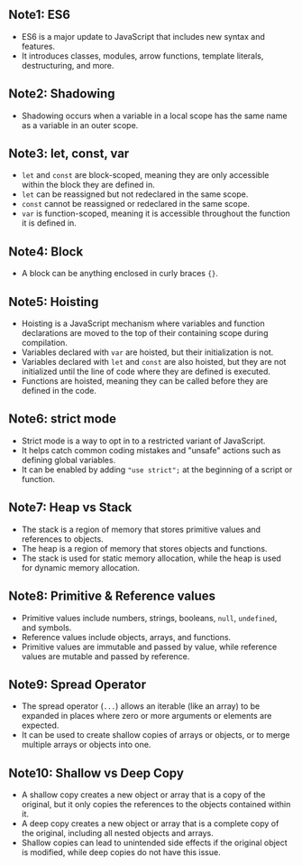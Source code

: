 ## Note1: ES6
- ES6 is a major update to JavaScript that includes new syntax and features.
- It introduces classes, modules, arrow functions, template literals, destructuring, and more.

## Note2: Shadowing
- Shadowing occurs when a variable in a local scope has the same name as a variable in an outer scope.

## Note3: let, const, var
- `let` and `const` are block-scoped, meaning they are only accessible within the block they are defined in.
- `let` can be reassigned but not redeclared in the same scope. 
- `const` cannot be reassigned or redeclared in the same scope.
- `var` is function-scoped, meaning it is accessible throughout the function it is defined in.

## Note4: Block
- A block can be anything enclosed in curly braces `{}`.

## Note5: Hoisting
- Hoisting is a JavaScript mechanism where variables and function declarations are moved to the top of their containing scope during compilation.
- Variables declared with `var` are hoisted, but their initialization is not.
- Variables declared with `let` and `const` are also hoisted, but they are not initialized until the line of code where they are defined is executed.
- Functions are hoisted, meaning they can be called before they are defined in the code.

## Note6: strict mode
- Strict mode is a way to opt in to a restricted variant of JavaScript.
- It helps catch common coding mistakes and "unsafe" actions such as defining global variables.
- It can be enabled by adding `"use strict";` at the beginning of a script or function.

## Note7: Heap vs Stack
- The stack is a region of memory that stores primitive values and references to objects.
- The heap is a region of memory that stores objects and functions.
- The stack is used for static memory allocation, while the heap is used for dynamic memory allocation.

## Note8: Primitive & Reference values
- Primitive values include numbers, strings, booleans, `null`, `undefined`, and symbols.
- Reference values include objects, arrays, and functions.
- Primitive values are immutable and passed by value, while reference values are mutable and passed by reference.

## Note9: Spread Operator
- The spread operator (`...`) allows an iterable (like an array) to be expanded in places where zero or more arguments or elements are expected.
- It can be used to create shallow copies of arrays or objects, or to merge multiple arrays or objects into one.

## Note10: Shallow vs Deep Copy
- A shallow copy creates a new object or array that is a copy of the original, but it only copies the references to the objects contained within it.
- A deep copy creates a new object or array that is a complete copy of the original, including all nested objects and arrays.
- Shallow copies can lead to unintended side effects if the original object is modified, while deep copies do not have this issue. 


